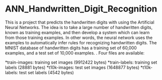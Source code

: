 # ANN_Handwritten_Digit_Recognition
This is a project that predicts the handwritten digits with using the Artificial Neural Networks. 
The idea is to take a large number of handwritten digits, known as training examples, and then develop a system which can learn from those training examples. In other words, the neural network uses the examples to automatically infer rules for recognizing handwritten digits.
The MNIST database of handwritten digits has a training set of 60,000 examples, and a test set of 10,000 examples. .
Four files are available:

*train-images: training set images (9912422 bytes)
*train-labels: training set labels (28881 bytes)
*t10k-images: test set images (1648877 bytes)
*t10k-labels: test set labels (4542 bytes)
